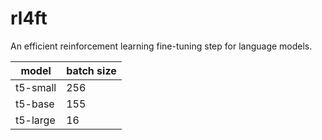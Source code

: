 
# rl4ft
An efficient reinforcement learning fine-tuning step for language models.

| model     | batch size |
| --------- | ---------- |
| t5-small  | 256        |
| t5-base   | 155        |
| t5-large  | 16         |
